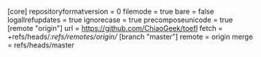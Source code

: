 [core]
	repositoryformatversion = 0
	filemode = true
	bare = false
	logallrefupdates = true
	ignorecase = true
	precomposeunicode = true
[remote "origin"]
        url = https://github.com/ChiaoGeek/toefl
        fetch = +refs/heads/*:refs/remotes/origin/*
[branch "master"]
	remote = origin
	merge = refs/heads/master
